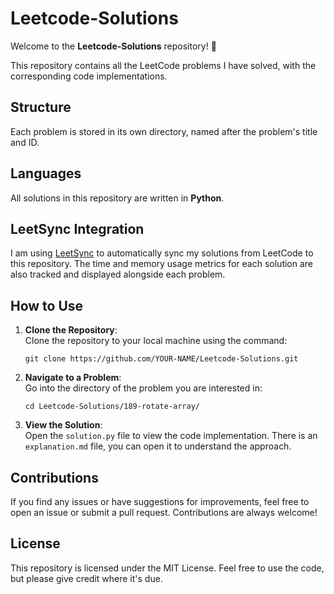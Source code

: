 
# Leetcode-Solutions

Welcome to the **Leetcode-Solutions** repository! 🎯

This repository contains all the LeetCode problems I have solved, with the corresponding code implementations.

## Structure

Each problem is stored in its own directory, named after the problem's title and ID.


## Languages

All solutions in this repository are written in **Python**.

## LeetSync Integration

I am using [LeetSync](https://github.com/synleets/leetsync) to automatically sync my solutions from LeetCode to this repository. The time and memory usage metrics for each solution are also tracked and displayed alongside each problem.

## How to Use

1. **Clone the Repository**:  
   Clone the repository to your local machine using the command:
   ```
   git clone https://github.com/YOUR-NAME/Leetcode-Solutions.git
   ```

2. **Navigate to a Problem**:  
   Go into the directory of the problem you are interested in:
   ```
   cd Leetcode-Solutions/189-rotate-array/
   ```

3. **View the Solution**:  
   Open the `solution.py` file to view the code implementation. There is an `explanation.md` file, you can open it to understand the approach.

## Contributions

If you find any issues or have suggestions for improvements, feel free to open an issue or submit a pull request. Contributions are always welcome!

## License

This repository is licensed under the MIT License. Feel free to use the code, but please give credit where it's due.
